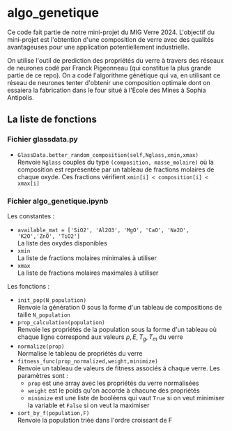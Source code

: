 # algo_genetique

Ce code fait partie de notre mini-projet du MIG Verre 2024. L'objectif du mini-projet est l'obtention d'une composition de verre avec des qualités avantageuses pour une application potentiellement industrielle.

On utilise l'outil de prediction des propriétés du verre à travers des réseaux de neurones codé par Franck Pigeonneau (qui constitue la plus grande partie de ce repo). On a codé l'algorithme génétique qui va, en utilisant ce réseau de neurones tenter d'obtenir une composition optimale dont on essaiera la fabrication dans le four situé à l'Ecole des Mines à Sophia Antipolis.

## La liste de fonctions

### Fichier glassdata.py

- `GlassData.better_random_composition(self,Nglass,xmin,xmax)`  
Renvoie `Nglass` couples du type `(composition, masse_molaire)` où la composition est représentée par un tableau de fractions molaires de chaque oxyde. Ces fractions vérifient `xmin[i] < composition[i] < xmax[i]`

### Fichier algo_genetique.ipynb

Les constantes :

- `available_mat = ['SiO2', 'Al2O3', 'MgO', 'CaO', 'Na2O', 'K2O','ZnO', 'TiO2']`  
La liste des oxydes disponibles
- `xmin`  
La liste de fractions molaires minimales à utiliser
- `xmax`  
La liste de fractions molaires maximales à utiliser

Les fonctions :

- `init_pop(N_population)`  
Renvoie la génération 0 sous la forme d'un tableau de compositions de taille `N_population`
- `prop_calculation(population)`  
Renvoie les propriétés de la population sous la forme d'un tableau où chaque ligne correspond aux valeurs $\rho ,\, E ,\, T_g ,\, T_m$ du verre
- `normalize(prop)`  
Normalise le tableau de propriétés du verre
- `fitness_func(prop_normalized,weight,minimize)`  
Renvoie un tableau de valeurs de fitness associés à chaque verre. Les paramètres sont :
    - `prop` est une array avec les propriétés du verre normalisées
    - `weight` est le poids qu'on accorde à chacune des propriétés
    - `minimize` est une liste de booléens qui vaut `True` si on veut minimiser la variable et `False` si on veut la maximiser
- `sort_by_f(population,F)`  
Renvoie la population triée dans l'ordre croissant de F
